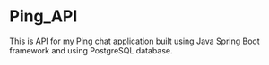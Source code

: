 # Ping_API

This is API for my Ping chat application built using Java Spring Boot framework and using PostgreSQL database.
